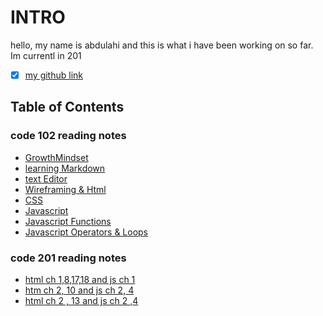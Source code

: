 # INTRO

hello, my name is abdulahi and this is what i have been working on so far. Im currentl in 201

- [x] [my github link](https://github.com/AbdulahiMohamud)

## Table of Contents

### code 102 reading notes

- [GrowthMindset](./mindset.md)
- [learning Markdown](./read01.md)
- [text Editor](./reading2.md)
- [Wireframing & Html](./read04.md)
- [CSS](./reading05.md)
- [Javascript](./reading06.md)
- [Javascript Functions](./reading07.md)
- [Javascript Operators & Loops](./reading08.md)

### code 201 reading notes

- [html ch 1,8,17,18 and js ch 1](./class01.md)
- [htm ch 2, 10 and js ch 2, 4](./class02.md)
- [html ch 2 , 13 and js ch 2 ,4](./class03.md)